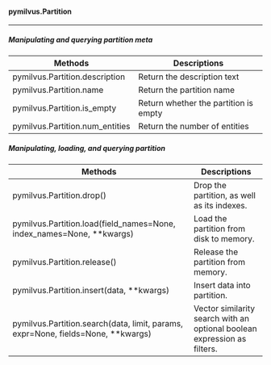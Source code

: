 #### pymilvus.Partition

---



##### Manipulating and querying partition meta

| Methods                         | Descriptions                          |
| ------------------------------- | ------------------------------------- |
| pymilvus.Partition.description  | Return the description text           |
| pymilvus.Partition.name         | Return the partition name             |
| pymilvus.Partition.is_empty     | Return whether the partition is empty |
| pymilvus.Partition.num_entities | Return the number of entities         |



##### Manipulating, loading, and querying partition

| Methods                                                      | Descriptions                                                 |
| ------------------------------------------------------------ | ------------------------------------------------------------ |
| pymilvus.Partition.drop()                                    | Drop the partition, as well as its indexes.                  |
| pymilvus.Partition.load(field_names=None, index_names=None, **kwargs) | Load the partition from disk to memory.                      |
| pymilvus.Partition.release()                                 | Release the partition from memory.                           |
| pymilvus.Partition.insert(data, **kwargs)                    | Insert data into partition.                                  |
| pymilvus.Partition.search(data, limit, params, expr=None, fields=None, **kwargs) | Vector similarity search with an optional boolean expression as filters. |


